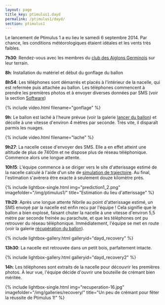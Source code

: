 ```yaml
---
layout: page
title_key: ptimulus1.dayd
permalink: /ptimulus1/dayd/
section: ptimulus1
---
```


Le lancement de Ptimulus 1 a eu lieu le samedi 6 septembre 2014. Par chance, les conditions météorologiques étaient idéales et les vents très faibles.

<b>7h30</b>: Rendez-vous avec les membres du [club des Aiglons Germinois](http://les-aiglons-germinois.blog4ever.com/blog/index-716495.html) sur leur terrain.

<b>8h</b>: Installation du matériel et début du gonflage du ballon

<b>8h54</b>: Les téléphones sont démarrés et placés à l'intérieur de la nacelle, qui est refermée puis attachée au ballon.
Les téléphones commencent à prendre les premières photos et à envoyer diverses données par SMS (voir la section [Software](/ptimulus1/software/))

<p>
{% include video.html filename="gonflage" %}
</p>

<b>9h</b>: Le ballon est laché à l'heure prévue (voir la galerie [lancer du ballon](/ptimulus1/galleries/lancer/)) et décolle à une vitesse d'environ 4 mètres par seconde. Très vite, il disparaît parmis les nuages.

<p>
{% include video.html filename="lache" %}
</p>

<b>9h27</b>: La nacelle cesse d'envoyer des SMS. Elle a en effet atteint une altitude de plus de 7400m et ne dispose plus de réseau téléphonique.
Commence alors une longue attente.

<b>10h15</b>: L'équipe commence à se diriger vers le site d'atterissage estimé de la nacelle calculé à l'aide d'un site de [simulation de trajectoire](http://predict.habhub.org).
Au final, l'estimation s'avèrera être exacte à seulement douze kilomètre près.

<p>
{% include lightbox-single.html img="prediction1_2.png" imagefolder="/img/ptimulus1/" title="Estimation du lieu d'atterissage" %}
</p>

<b>11h29</b>: Après une longue attente fébrile au point d'atterissage estimé, un SMS envoyé par la nacelle est enfin recu par l'équipe !
Cela signifie que le ballon a bien explosé, faisant chuter la nacelle à une vitesse d'environ 5,5 mètre par seconde freinée au parachute, et que les téléphones ont pu retrouver du réseau téléphonique. Immédiatement, l'équipe se met en route (voir la galerie [récupération du ballon](/ptimulus1/galleries/recuperation/)).

{% include lightbox-gallery.html galleryid="dayd_recovery" %}

<b>13h30</b>: La nacelle est retrouvée dans un petit bois, parfaitement intacte.

{% include lightbox-gallery.html galleryid="dayd_recovery2" %}

<b>14h</b>: Les téléphones sont extraits de la nacelle pour découvrir les premières photos. À leur vue, l'équipe décide d'ouvrir une bouteille de crémant bien méritée.

<p>
{% include lightbox-single.html img="recuperation-16.jpg" imagefolder="/img/galleries/recovery/" title="Un peu de crémant pour fêter la réussite de Ptimulus 1!" %}
</p>
